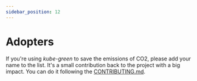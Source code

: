```yaml
---
sidebar_position: 12
---
```


# Adopters

If you're using *kube-green* to save the emissions of CO2, please add your name to the list.
It's a small contribution back to the project with a big impact. You can do it following the [CONTRIBUTING.md](https://github.com/kube-green/kube-green.github.io/blob/main/CONTRIBUTING.md).

<!-- ADOPTERS BELOW THIS POINT -->

<!-- ADOPTERS ABOVE THIS POINT -->
